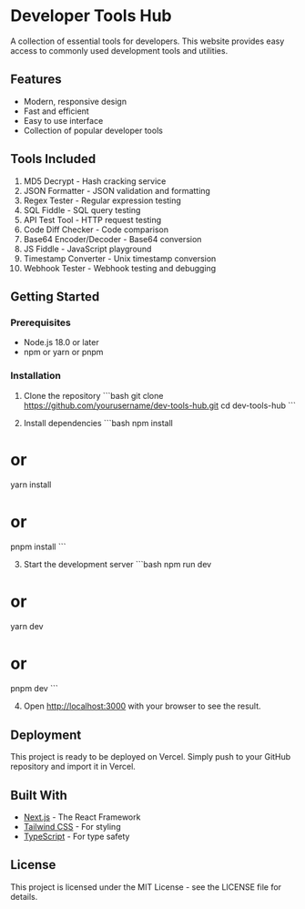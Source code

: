# Developer Tools Hub

A collection of essential tools for developers. This website provides easy access to commonly used development tools and utilities.

## Features

- Modern, responsive design
- Fast and efficient
- Easy to use interface
- Collection of popular developer tools

## Tools Included

1. MD5 Decrypt - Hash cracking service
2. JSON Formatter - JSON validation and formatting
3. Regex Tester - Regular expression testing
4. SQL Fiddle - SQL query testing
5. API Test Tool - HTTP request testing
6. Code Diff Checker - Code comparison
7. Base64 Encoder/Decoder - Base64 conversion
8. JS Fiddle - JavaScript playground
9. Timestamp Converter - Unix timestamp conversion
10. Webhook Tester - Webhook testing and debugging

## Getting Started

### Prerequisites

- Node.js 18.0 or later
- npm or yarn or pnpm

### Installation

1. Clone the repository
\`\`\`bash
git clone https://github.com/yourusername/dev-tools-hub.git
cd dev-tools-hub
\`\`\`

2. Install dependencies
\`\`\`bash
npm install
# or
yarn install
# or
pnpm install
\`\`\`

3. Start the development server
\`\`\`bash
npm run dev
# or
yarn dev
# or
pnpm dev
\`\`\`

4. Open [http://localhost:3000](http://localhost:3000) with your browser to see the result.

## Deployment

This project is ready to be deployed on Vercel. Simply push to your GitHub repository and import it in Vercel.

## Built With

- [Next.js](https://nextjs.org/) - The React Framework
- [Tailwind CSS](https://tailwindcss.com/) - For styling
- [TypeScript](https://www.typescriptlang.org/) - For type safety

## License

This project is licensed under the MIT License - see the LICENSE file for details.